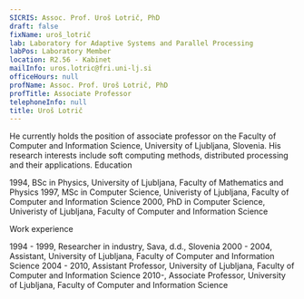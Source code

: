 ```yaml
---
SICRIS: Assoc. Prof. Uroš Lotrič, PhD
draft: false
fixName: uroš_lotrič
lab: Laboratory for Adaptive Systems and Parallel Processing
labPos: Laboratory Member
location: R2.56 - Kabinet
mailInfo: uros.lotric@fri.uni-lj.si
officeHours: null
profName: Assoc. Prof. Uroš Lotrič, PhD
profTitle: Associate Professor
telephoneInfo: null
title: Uroš Lotrič
---
```



He currently holds the position of associate professor on the Faculty of Computer and Information Science, University of Ljubljana, Slovenia. His research interests include soft computing methods, distributed processing and their applications.
Education

1994, BSc in Physics, University of Ljubljana, Faculty of Mathematics and Physics
1997, MSc in Computer Science, Univeristy of Ljubljana, Faculty of Computer and Information Science
2000, PhD in Computer Science, Univeristy of Ljubljana, Faculty of Computer and Information Science

Work experience

1994 - 1999, Researcher in industry, Sava, d.d., Slovenia
2000 - 2004, Assistant, University of Ljubljana, Faculty of Computer and Information Science
2004 - 2010, Assistant Professor, University of Ljubljana, Faculty of Computer and Information Science
2010-, Associate Professor, University of Ljubljana, Faculty of Computer and Information Science